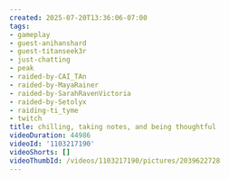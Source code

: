 ```yaml
---
created: 2025-07-20T13:36:06-07:00
tags:
- gameplay
- guest-anihanshard
- guest-titanseek3r
- just-chatting
- peak
- raided-by-CAI_TAn
- raided-by-MayaRainer
- raided-by-SarahRavenVictoria
- raided-by-Setolyx
- raiding-ti_tyme
- twitch
title: chilling, taking notes, and being thoughtful
videoDuration: 44986
videoId: '1103217190'
videoShorts: []
videoThumbId: /videos/1103217190/pictures/2039622728
---
```

